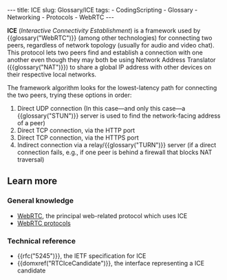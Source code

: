 --- title: ICE slug: Glossary/ICE tags: - CodingScripting - Glossary - Networking - Protocols - WebRTC ---

**ICE** (*Interactive Connectivity Establishment*) is a framework used by {{glossary("WebRTC")}} (among other technologies) for connecting two peers, regardless of network topology (usually for audio and video chat). This protocol lets two peers find and establish a connection with one another even though they may both be using Network Address Translator ({{glossary("NAT")}}) to share a global IP address with other devices on their respective local networks.

The framework algorithm looks for the lowest-latency path for connecting the two peers, trying these options in order:

1.  Direct UDP connection (In this case—and only this case—a {{glossary("STUN")}} server is used to find the network-facing address of a peer)
2.  Direct TCP connection, via the HTTP port
3.  Direct TCP connection, via the HTTPS port
4.  Indirect connection via a relay/{{glossary("TURN")}} server (if a direct connection fails, e.g., if one peer is behind a firewall that blocks NAT traversal)

Learn more
----------

### General knowledge

-   [WebRTC](/en-US/docs/Web/API/WebRTC_API), the principal web-related protocol which uses ICE
-   [WebRTC protocols](/en-US/docs/Web/API/WebRTC_API/Protocols)

### Technical reference

-   {{rfc("5245")}}, the IETF specification for ICE
-   {{domxref("RTCIceCandidate")}}, the interface representing a ICE candidate
